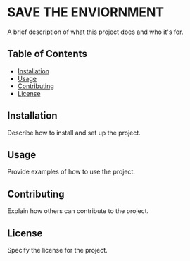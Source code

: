 # SAVE THE ENVIORNMENT

A brief description of what this project does and who it's for.

## Table of Contents

- [Installation](#installation)
- [Usage](#usage)
- [Contributing](#contributing)
- [License](#license)

## Installation

Describe how to install and set up the project.

## Usage

Provide examples of how to use the project.

## Contributing

Explain how others can contribute to the project.

## License

Specify the license for the project.
